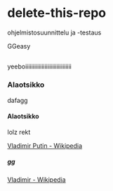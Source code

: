 # delete-this-repo

ohjelmistosuunnittelu ja -testaus

GGeasy
## 
yeeboiiiiiiiiiiiiiiiiiiiiiiiiiiiiiii
### Alaotsikko
dafagg
#### Alaotsikko
lolz rekt

[Vladimir Putin - Wikipedia](http://wikipedia.org/wiki/Vladimir_putin)
##### gg
[Vladimir - Wikipedia](https://upload.wikimedia.org/wikipedia/commons/thumb/8/86/Putin_with_flag_of_Russia.jpg/220px-Putin_with_flag_of_Russia.jpg)
